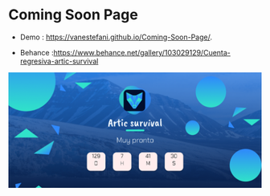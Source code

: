 # Coming Soon Page

* Demo : https://vanestefani.github.io/Coming-Soon-Page/.

* Behance :https://www.behance.net/gallery/103029129/Cuenta-regresiva-artic-survival

![pantallazo](pantallaso/pantalalzo.png)